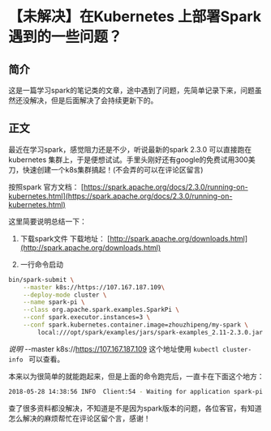 # 【未解决】在Kubernetes 上部署Spark遇到的一些问题？

## 简介
这是一篇学习spark的笔记类的文章，途中遇到了问题，先简单记录下来，问题虽然还没解决，但是后面解决了会持续更新下的。


## 正文

最近在学习spark，感觉阻力还是不少，听说最新的spark 2.3.0 可以直接跑在 kubernetes 集群上，于是便想试试。手里头刚好还有google的免费试用300美刀，快速创建一个k8s集群搞起！(不会弄的可以在评论区留言)

按照spark 官方文档： [https://spark.apache.org/docs/2.3.0/running-on-kubernetes.html](https://spark.apache.org/docs/2.3.0/running-on-kubernetes.html)

这里简要说明总结一下：

1.  下载spark文件
下载地址： [http://spark.apache.org/downloads.html](http://spark.apache.org/downloads.html)


2.  一行命令启动
```bash
bin/spark-submit \
    --master k8s://https://107.167.187.109\
    --deploy-mode cluster \
    --name spark-pi \
    --class org.apache.spark.examples.SparkPi \
    --conf spark.executor.instances=3 \
    --conf spark.kubernetes.container.image=zhouzhipeng/my-spark \
        local:///opt/spark/examples/jars/spark-examples_2.11-2.3.0.jar
```

*说明*
--master k8s://https://107.167.187.109  这个地址使用 `kubectl cluster-info ` 可以查看。

本来以为很简单的就能跑起来，但是上面的命令跑完后，一直卡在下面这个地方：

```bash
2018-05-28 14:38:56 INFO  Client:54 - Waiting for application spark-pi to finish...
```

查了很多资料都没解决，不知道是不是因为spark版本的问题，各位客官，有知道怎么解决的麻烦帮忙在评论区留个言，感谢！


